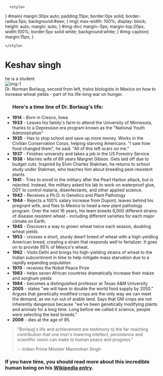 <!DOCTYPE html>
<html lang="en" >

<head>

  <meta charset="UTF-8">

  <title>First-project</title>
  
  
  
  
      <style>
   
}
#main{
  margin:30px auto;
  padding:15px;
  border:0px solid;
  border-radius:5px;
  background:#eee;
}
img{
  max-width: 100%; 
  display: block; 
  height: auto;
  margin: auto;
}
#img-div{
  margin:-5px;
  margin-top:20px;
  width:100%;
  border:5px solid white;
  background:white;
}
#img-caption{
  margin:15px;
}

    </style>
</head>

<body translate="no" >

  <div id="main">
  <h1 id="title">Keshav singh</h1>
  <div>he is a student</div>
  <div id="img-div">
    <img id="image" src="#" alt="img-1">
    <div id="img-caption">
      Dr. Norman Borlaug, second from left, trains biologists in Mexico on how to increase wheat yields - part of his life-long war on hunger.
    </div>
  </div>
  <div id="tribute-info">
    <ul>
      <h3 id="headline">Here's a time line of Dr. Borlaug's life:</h3>
      <li><strong>1914</strong> - Born in Cresco, Iowa</li>
      <li><strong>1933</strong> - Leaves his family's farm to attend the University of Minnesota, thanks to a Depression era program known as the "National Youth Administration"</li>
      <li><strong>1935</strong> - Has to stop school and save up more money. Works in the Civilian Conservation Corps, helping starving Americans. "I saw how food changed them", he said. "All of this left scars on me."</li>
      <li><strong>1937</strong> - Finishes university and takes a job in the US Forestry Service</li>
      <li><strong>1938</strong> - Marries wife of 69 years Margret Gibson. Gets laid off due to budget cuts. Inspired by Elvin Charles Stakman, he returns to school study under Stakman, who teaches him about breeding pest-resistent plants.</li>
      <li><strong>1941</strong> - Tries to enroll in the military after the Pearl Harbor attack, but is rejected. Instead, the military asked his lab to work on waterproof glue, DDT to control malaria, disenfectants, and other applied science.</li>
      <li><strong>1942</strong> - Receives a Ph.D. in Genetics and Plant Pathology</li>
      <li><strong>1944</strong> - Rejects a 100% salary increase from Dupont, leaves behind his pregnant wife, and flies to Mexico to head a new plant pathology program. Over the next 16 years, his team breeds 6,000 different strains of disease resistent
        wheat - including different varieties for each major climate on Earth.</li>
      <li><strong>1945</strong> - Discovers a way to grown wheat twice each season, doubling wheat yields</li>
      <li><strong>1953</strong> - crosses a short, sturdy dwarf breed of wheat with a high-yeidling American breed, creating a strain that responds well to fertalizer. It goes on to provide 95% of Mexico's wheat.</li>
      <li><strong>1962</strong> - Visits Delhi and brings his high-yielding strains of wheat to the Indian subcontinent in time to help mitigate mass starvation due to a rapidly expanding population</li>
      <li><strong>1970</strong> - receives the Nobel Peace Prize</li>
      <li><strong>1983</strong> - helps seven African countries dramatically increase their maize and sorghum yields</li>
      <li><strong>1984</strong> - becomes a distinguished professor at Texas A&M University</li>
      <li><strong>2005</strong> - states "we will have to double the world food supply by 2050." Argues that genetically modified crops are the only way we can meet the demand, as we run out of arable land. Says that GM crops are not inherently dangerous
        because "we've been genetically modifying plants and animals for a long time. Long before we called it science, people were selecting the best breeds."</li>
      <li><strong>2009</strong> - dies at the age of 95.</li>
    </ul>
    <blockquote>
      <p>"Borlaug's life and achievement are testimony to the far-reaching contribution that one man's towering intellect, persistence and scientific vision can make to human peace and progress."</p>
      <div>-- Indian Prime Minister Manmohan Singh</div>
    </blockquote>
    <h3>If you have time, you should read more about this incredible human being on his <a id="tribute-link" href="https://en.wikipedia.org/wiki/Norman_Borlaug" target="_blank">Wikipedia entry</a>.</h3>
  </div>
</div>



  
  

</body>

</html>
